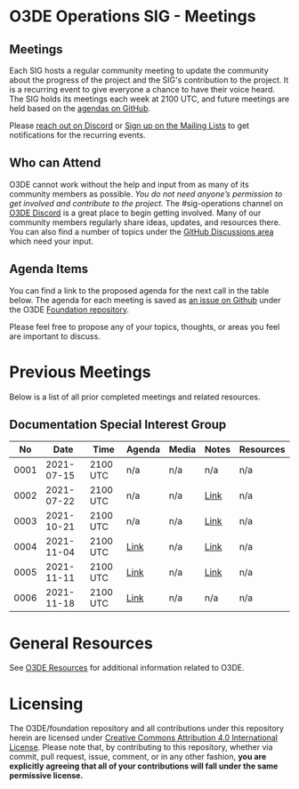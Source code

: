 # O3DE Operations SIG - Meetings

## Meetings

Each SIG hosts a regular community meeting to update the community about the progress of the project and the SIG's contribution to the project. It is a recurring event to give everyone a chance to have their voice heard. The SIG holds its meetings each week at 2100 UTC, and future meetings are held based on the [agendas on GitHub](https://github.com/o3de/sig-operations/issues?q=is%3Aopen+label%3Asig%2Fbuild+label%3Amtg-agenda+).

Please [reach out on Discord](https://discord.gg/79NRgDuhT4) or [Sign up on the Mailing Lists](https://lists.o3de.org/groups) to get notifications for the recurring events.

## Who can Attend

O3DE cannot work without the help and input from as many of its community members as possible. *You do not need anyone’s permission to get involved and contribute to the project.* The #sig-operations channel on [O3DE Discord](https://discord.gg/FbbjuFrEB5) is a great place to begin getting involved. Many of our community members regularly share ideas, updates, and resources there. You can also find a number of topics under the [GitHub Discussions area](https://github.com/o3de/sig-operations/discussions) which need your input.

## Agenda Items

You can find a link to the proposed agenda for the next call in the table below. The agenda for each meeting is saved as [an issue on Github](https://github.com/o3de/sig-operations/issues?q=is%3Aopen+label%3Asig%2Fbuild+label%3Amtg-agenda+) under the O3DE [Foundation repository](https://github.com/o3de/sig-operations).

Please feel free to propose any of your topics, thoughts, or areas you feel are important to discuss.

# Previous Meetings

Below is a list of all prior completed meetings and related resources.

## Documentation Special Interest Group

| No   | Date       | Time | Agenda  | Media | Notes | Resources |
| ---- | ---------- | ---- | ------- | ----- | ----- | ---- |
| 0001 | 2021-07-15 | 2100 UTC | n/a | n/a | n/a | n/a |
| 0002 | 2021-07-22 | 2100 UTC | n/a | n/a | [Link](notes/sig-operations-20210722.md) | n/a |
| 0003 | 2021-10-21 | 2100 UTC | n/a | n/a | [Link](notes/sig-operations-20211021.md) | n/a |
| 0004 | 2021-11-04 | 2100 UTC | [Link](https://github.com/o3de/sig-operations/issues/24) | n/a | [Link](notes/sig-operations-20211104.md) | n/a |
| 0005 | 2021-11-11 | 2100 UTC | [Link](https://github.com/o3de/sig-operations/issues/26) | n/a | [Link](notes/sig-operations-20211111.md) | n/a |
| 0006 | 2021-11-18 | 2100 UTC | [Link](https://github.com/o3de/sig-operations/issues/30) | n/a | n/a | n/a |

# General Resources

See [O3DE Resources](https://o3de.github.io/o3de/foundation) for additional information related to O3DE.

# Licensing

The O3DE/foundation repository and all contributions under this repository herein are licensed under [Creative Commons Attribution 4.0 International License](http://creativecommons.org/licenses/by/4.0/). Please note that, by contributing to this repository, whether via commit, pull request, issue, comment, or in any other fashion, **you are explicitly agreeing that all of your contributions will fall under the same permissive license.**
